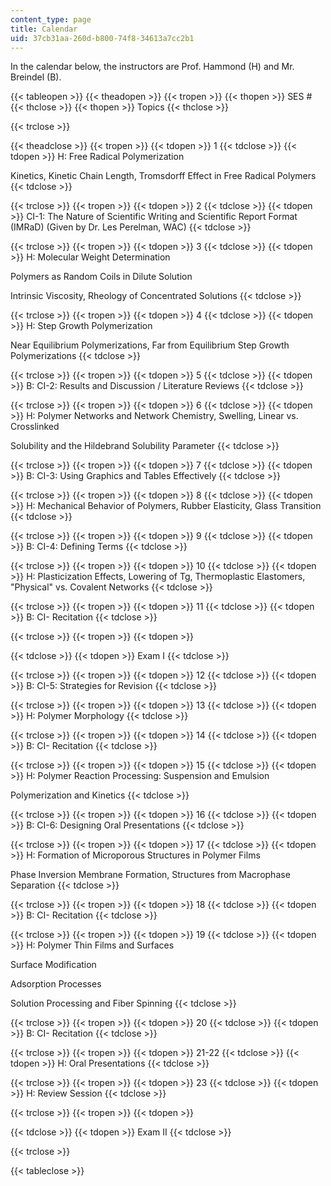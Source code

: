 ```yaml
---
content_type: page
title: Calendar
uid: 37cb31aa-260d-b800-74f8-34613a7cc2b1
---
```


In the calendar below, the instructors are Prof. Hammond (H) and Mr. Breindel (B).

{{< tableopen >}}
{{< theadopen >}}
{{< tropen >}}
{{< thopen >}}
SES #
{{< thclose >}}
{{< thopen >}}
Topics
{{< thclose >}}

{{< trclose >}}

{{< theadclose >}}
{{< tropen >}}
{{< tdopen >}}
1
{{< tdclose >}}
{{< tdopen >}}
H: Free Radical Polymerization  
  
Kinetics, Kinetic Chain Length, Tromsdorff Effect in Free Radical Polymers
{{< tdclose >}}

{{< trclose >}}
{{< tropen >}}
{{< tdopen >}}
2
{{< tdclose >}}
{{< tdopen >}}
CI-1: The Nature of Scientific Writing and Scientific Report Format (IMRaD) (Given by Dr. Les Perelman, WAC)
{{< tdclose >}}

{{< trclose >}}
{{< tropen >}}
{{< tdopen >}}
3
{{< tdclose >}}
{{< tdopen >}}
H: Molecular Weight Determination  
  
Polymers as Random Coils in Dilute Solution  
  
Intrinsic Viscosity, Rheology of Concentrated Solutions
{{< tdclose >}}

{{< trclose >}}
{{< tropen >}}
{{< tdopen >}}
4
{{< tdclose >}}
{{< tdopen >}}
H: Step Growth Polymerization  
  
Near Equilibrium Polymerizations, Far from Equilibrium Step Growth Polymerizations
{{< tdclose >}}

{{< trclose >}}
{{< tropen >}}
{{< tdopen >}}
5
{{< tdclose >}}
{{< tdopen >}}
B: CI-2: Results and Discussion / Literature Reviews
{{< tdclose >}}

{{< trclose >}}
{{< tropen >}}
{{< tdopen >}}
6
{{< tdclose >}}
{{< tdopen >}}
H: Polymer Networks and Network Chemistry, Swelling, Linear vs. Crosslinked  
  
Solubility and the Hildebrand Solubility Parameter
{{< tdclose >}}

{{< trclose >}}
{{< tropen >}}
{{< tdopen >}}
7
{{< tdclose >}}
{{< tdopen >}}
B: CI-3: Using Graphics and Tables Effectively
{{< tdclose >}}

{{< trclose >}}
{{< tropen >}}
{{< tdopen >}}
8
{{< tdclose >}}
{{< tdopen >}}
H: Mechanical Behavior of Polymers, Rubber Elasticity, Glass Transition
{{< tdclose >}}

{{< trclose >}}
{{< tropen >}}
{{< tdopen >}}
9
{{< tdclose >}}
{{< tdopen >}}
B: CI-4: Defining Terms
{{< tdclose >}}

{{< trclose >}}
{{< tropen >}}
{{< tdopen >}}
10
{{< tdclose >}}
{{< tdopen >}}
H: Plasticization Effects, Lowering of Tg, Thermoplastic Elastomers, "Physical" vs. Covalent Networks
{{< tdclose >}}

{{< trclose >}}
{{< tropen >}}
{{< tdopen >}}
11
{{< tdclose >}}
{{< tdopen >}}
B: CI- Recitation
{{< tdclose >}}

{{< trclose >}}
{{< tropen >}}
{{< tdopen >}}

{{< tdclose >}}
{{< tdopen >}}
Exam I
{{< tdclose >}}

{{< trclose >}}
{{< tropen >}}
{{< tdopen >}}
12
{{< tdclose >}}
{{< tdopen >}}
B: CI-5: Strategies for Revision
{{< tdclose >}}

{{< trclose >}}
{{< tropen >}}
{{< tdopen >}}
13
{{< tdclose >}}
{{< tdopen >}}
H: Polymer Morphology
{{< tdclose >}}

{{< trclose >}}
{{< tropen >}}
{{< tdopen >}}
14
{{< tdclose >}}
{{< tdopen >}}
B: CI- Recitation
{{< tdclose >}}

{{< trclose >}}
{{< tropen >}}
{{< tdopen >}}
15
{{< tdclose >}}
{{< tdopen >}}
H: Polymer Reaction Processing: Suspension and Emulsion  
  
Polymerization and Kinetics
{{< tdclose >}}

{{< trclose >}}
{{< tropen >}}
{{< tdopen >}}
16
{{< tdclose >}}
{{< tdopen >}}
B: CI-6: Designing Oral Presentations
{{< tdclose >}}

{{< trclose >}}
{{< tropen >}}
{{< tdopen >}}
17
{{< tdclose >}}
{{< tdopen >}}
H: Formation of Microporous Structures in Polymer Films  
  
Phase Inversion Membrane Formation, Structures from Macrophase Separation
{{< tdclose >}}

{{< trclose >}}
{{< tropen >}}
{{< tdopen >}}
18
{{< tdclose >}}
{{< tdopen >}}
B: CI- Recitation
{{< tdclose >}}

{{< trclose >}}
{{< tropen >}}
{{< tdopen >}}
19
{{< tdclose >}}
{{< tdopen >}}
H: Polymer Thin Films and Surfaces  
  
Surface Modification  
  
Adsorption Processes  
  
Solution Processing and Fiber Spinning
{{< tdclose >}}

{{< trclose >}}
{{< tropen >}}
{{< tdopen >}}
20
{{< tdclose >}}
{{< tdopen >}}
B: CI- Recitation
{{< tdclose >}}

{{< trclose >}}
{{< tropen >}}
{{< tdopen >}}
21-22
{{< tdclose >}}
{{< tdopen >}}
H: Oral Presentations
{{< tdclose >}}

{{< trclose >}}
{{< tropen >}}
{{< tdopen >}}
23
{{< tdclose >}}
{{< tdopen >}}
H: Review Session
{{< tdclose >}}

{{< trclose >}}
{{< tropen >}}
{{< tdopen >}}

{{< tdclose >}}
{{< tdopen >}}
Exam II
{{< tdclose >}}

{{< trclose >}}

{{< tableclose >}}